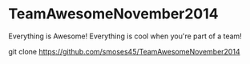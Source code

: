 TeamAwesomeNovember2014
=======================

Everything is Awesome!  Everything is cool when you're part of a team!

git clone https://github.com/smoses45/TeamAwesomeNovember2014

